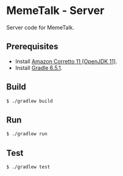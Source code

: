 # MemeTalk - Server

Server code for MemeTalk.

## Prerequisites

- Install [Amazon Corretto 11 (OpenJDK 11)](https://docs.aws.amazon.com/corretto/latest/corretto-11-ug/downloads-list.html).
- Install [Gradle 6.5.1](https://gradle.org/install/).

## Build

```bash
$ ./gradlew build
```

## Run

```bash
$ ./gradlew run
```

## Test

```bash
$ ./gradlew test
```
